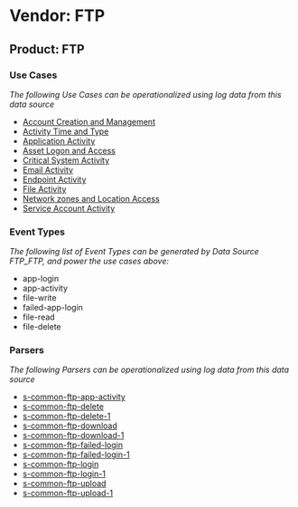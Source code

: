 Vendor: FTP
===========
Product: FTP
------------

### Use Cases

_The following Use Cases can be operationalized using log data from this data source_

* [Account Creation and Management](../UseCases/usecase_account_creation_and_management.md)
* [Activity Time  and Type](../UseCases/usecase_activity_time__and_type.md)
* [Application Activity](../UseCases/usecase_application_activity.md)
* [Asset Logon and Access](../UseCases/usecase_asset_logon_and_access.md)
* [Critical System Activity](../UseCases/usecase_critical_system_activity.md)
* [Email Activity](../UseCases/usecase_email_activity.md)
* [Endpoint Activity](../UseCases/usecase_endpoint_activity.md)
* [File Activity](../UseCases/usecase_file_activity.md)
* [Network zones and Location Access](../UseCases/usecase_network_zones_and_location_access.md)
* [Service Account Activity](../UseCases/usecase_service_account_activity.md)


### Event Types

_The following list of Event Types can be generated by Data Source FTP_FTP, and power the use cases above:_

- app-login
- app-activity
- file-write
- failed-app-login
- file-read
- file-delete


### Parsers

_The following Parsers can be operationalized using log data from this data source_

* [s-common-ftp-app-activity](../Parsers/parserContent_s-common-ftp-app-activity.md)
* [s-common-ftp-delete](../Parsers/parserContent_s-common-ftp-delete.md)
* [s-common-ftp-delete-1](../Parsers/parserContent_s-common-ftp-delete-1.md)
* [s-common-ftp-download](../Parsers/parserContent_s-common-ftp-download.md)
* [s-common-ftp-download-1](../Parsers/parserContent_s-common-ftp-download-1.md)
* [s-common-ftp-failed-login](../Parsers/parserContent_s-common-ftp-failed-login.md)
* [s-common-ftp-failed-login-1](../Parsers/parserContent_s-common-ftp-failed-login-1.md)
* [s-common-ftp-login](../Parsers/parserContent_s-common-ftp-login.md)
* [s-common-ftp-login-1](../Parsers/parserContent_s-common-ftp-login-1.md)
* [s-common-ftp-upload](../Parsers/parserContent_s-common-ftp-upload.md)
* [s-common-ftp-upload-1](../Parsers/parserContent_s-common-ftp-upload-1.md)
